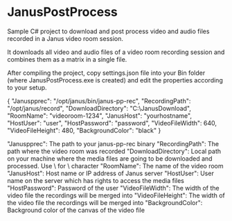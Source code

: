 # JanusPostProcess
Sample C# project to download and post process video and audio files recorded in a Janus video room session.

It downloads all video and audio files of a video room recording session and combines them as a matrix in a single file.

After compiling the project, copy settings.json file into your Bin folder (where JanusPostProcess.exe is created) and edit the properties according to your setup.

{
  "Januspprec": "/opt/janus/bin/janus-pp-rec",
  "RecordingPath": "/opt/janus/record",
  "DownloadDirectory": "C:\\JanusDownload",
  "RoomName": "videoroom-1234",
  "JanusHost": "yourhostname",
  "HostUser": "user",
  "HostPassword": "password",
  "VideoFileWidth": 640,
  "VideoFileHeight": 480,
  "BackgroundColor":  "black"
}

"Januspprec": The path to your janus-pp-rec binary
"RecordingPath": The path where the video room was recorded
"DownloadDirectory": Local path on your machine where the media files are going to be downloaded and processed. Use \\ for \ character
"RoomName": The name of the video room
"JanusHost": Host name or IP address of Janus server
"HostUser": User name on the server which has rights to access the media files
"HostPassword": Password of the user
"VideoFileWidth": The width of the video file the recordings will be merged into
"VideoFileHeight": The width of the video file the recordings will be merged into
"BackgroundColor": Background color of the canvas of the video file

